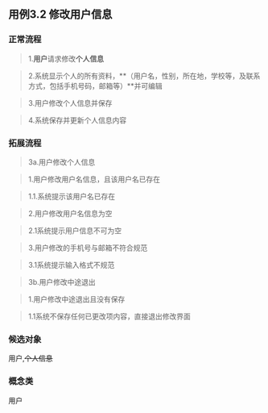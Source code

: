 ## 用例3.2 修改用户信息

### 正常流程

>1.**用户**请求修改**个人信息**

>2.系统显示个人的所有资料，**（用户名，性别，所在地，学校等，及联系方式，包括手机号码，邮箱等）**并可编辑

>3.用户修改个人信息并保存

>4.系统保存并更新个人信息内容

### 拓展流程

>3a.用户修改个人信息

> 1.用户修改用户名信息，且该用户名已存在

>1.1.系统提示该用户名已存在

>2.用户修改用户名信息为空

>2.1系统提示用户信息不可为空

>3.用户修改的手机号与邮箱不符合规范

>3.1系统提示输入格式不规范

>3b.用户修改中途退出 

>1.用户修改中途退出且没有保存

>1.1系统不保存任何已更改项内容，直接退出修改界面

### 候选对象

用户,~~个人信息~~



### 概念类

用户


